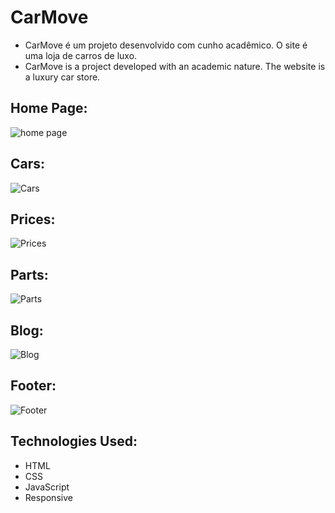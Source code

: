 # CarMove
<ul>
    <li>CarMove é um projeto desenvolvido com cunho acadêmico. O site é uma loja de carros de luxo.</li>
    <li>CarMove is a project developed with an academic nature. The website is a luxury car store.</li>
</ul>
 
## Home Page:
![home page](https://github.com/ViniciusV4/CarPoint/blob/main/img/site/home.png)

## Cars:
![Cars](https://github.com/ViniciusV4/CarPoint/blob/main/img/site/carrosPag2.png)

## Prices:
![Prices](https://github.com/ViniciusV4/CarPoint/blob/main/img/site/precosBaixosPag3.png)

##  Parts:
![Parts](https://github.com/ViniciusV4/CarPoint/blob/main/img/site/pecasPag4.png)

## Blog:
![Blog](https://github.com/ViniciusV4/CarPoint/blob/main/img/site/artigosPag5.png)

## Footer:
![Footer](https://github.com/ViniciusV4/CarPoint/blob/main/img/site/footer.png)

## Technologies Used:

* HTML
* CSS
* JavaScript
* Responsive
